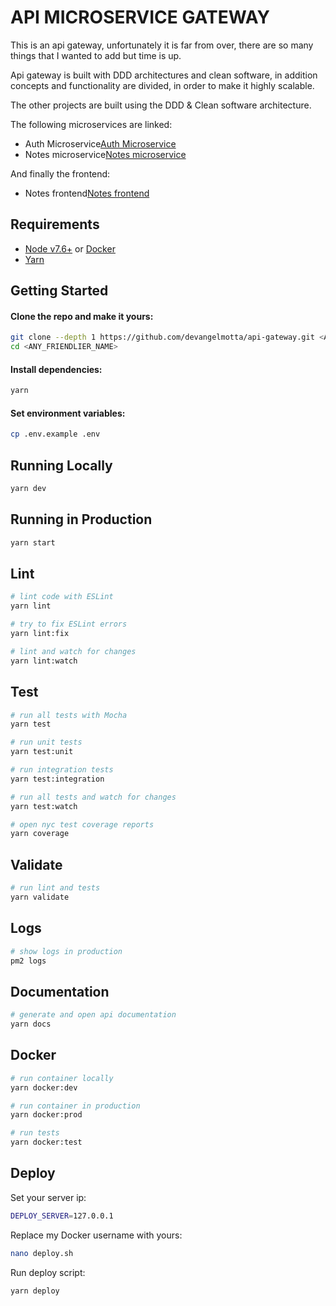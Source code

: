 # API MICROSERVICE GATEWAY

This is an api gateway, unfortunately it is far from over, there are so many things that I wanted to add but time is up.

Api gateway is built with DDD architectures and clean software, in addition concepts and functionality are divided, in order to make it highly scalable.

The other projects are built using the DDD & Clean software architecture.

The following microservices are linked:

- Auth Microservice[Auth Microservice](https://github.com/devangelmotta/auth-microservice.git)
- Notes microservice[Notes microservice](https://github.com/devangelmotta/notes-microservice.git)

And finally the frontend:

- Notes frontend[Notes frontend](https://github.com/devangelmotta/notes-front.git)

## Requirements

- [Node v7.6+](https://nodejs.org/en/download/current/) or [Docker](https://www.docker.com/)
- [Yarn](https://yarnpkg.com/en/docs/install)

## Getting Started

#### Clone the repo and make it yours:

```bash
git clone --depth 1 https://github.com/devangelmotta/api-gateway.git <ANY_FRIENDLIER_NAME>
cd <ANY_FRIENDLIER_NAME>
```

#### Install dependencies:

```bash
yarn
```

#### Set environment variables:

```bash
cp .env.example .env
```

## Running Locally

```bash
yarn dev
```

## Running in Production

```bash
yarn start
```

## Lint

```bash
# lint code with ESLint
yarn lint

# try to fix ESLint errors
yarn lint:fix

# lint and watch for changes
yarn lint:watch
```

## Test

```bash
# run all tests with Mocha
yarn test

# run unit tests
yarn test:unit

# run integration tests
yarn test:integration

# run all tests and watch for changes
yarn test:watch

# open nyc test coverage reports
yarn coverage
```

## Validate

```bash
# run lint and tests
yarn validate
```

## Logs

```bash
# show logs in production
pm2 logs
```

## Documentation

```bash
# generate and open api documentation
yarn docs
```

## Docker

```bash
# run container locally
yarn docker:dev

# run container in production
yarn docker:prod

# run tests
yarn docker:test
```

## Deploy

Set your server ip:

```bash
DEPLOY_SERVER=127.0.0.1
```

Replace my Docker username with yours:

```bash
nano deploy.sh
```

Run deploy script:

```bash
yarn deploy
```
